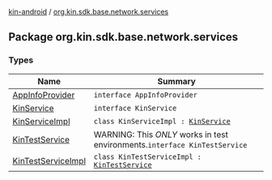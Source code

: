 [kin-android](../index.md) / [org.kin.sdk.base.network.services](./index.md)

## Package org.kin.sdk.base.network.services

### Types

| Name | Summary |
|---|---|
| [AppInfoProvider](-app-info-provider/index.md) | `interface AppInfoProvider` |
| [KinService](-kin-service/index.md) | `interface KinService` |
| [KinServiceImpl](-kin-service-impl/index.md) | `class KinServiceImpl : `[`KinService`](-kin-service/index.md) |
| [KinTestService](-kin-test-service/index.md) | WARNING: This *ONLY* works in test environments.`interface KinTestService` |
| [KinTestServiceImpl](-kin-test-service-impl/index.md) | `class KinTestServiceImpl : `[`KinTestService`](-kin-test-service/index.md) |
